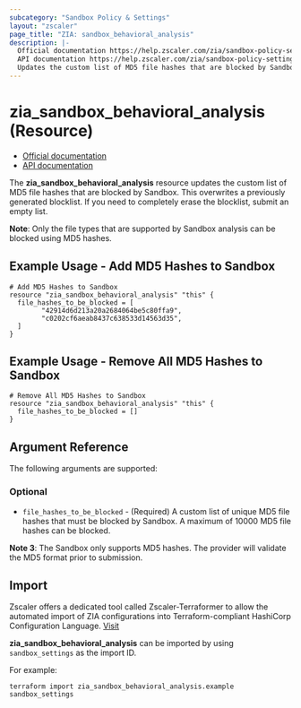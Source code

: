 ```yaml
---
subcategory: "Sandbox Policy & Settings"
layout: "zscaler"
page_title: "ZIA: sandbox_behavioral_analysis"
description: |-
  Official documentation https://help.zscaler.com/zia/sandbox-policy-settings#/behavioralAnalysisAdvancedSettings-get
  API documentation https://help.zscaler.com/zia/sandbox-policy-settings#/behavioralAnalysisAdvancedSettings-get
  Updates the custom list of MD5 file hashes that are blocked by Sandbox.
---
```


# zia_sandbox_behavioral_analysis (Resource)

* [Official documentation](https://help.zscaler.com/zia/sandbox-policy-settings#/behavioralAnalysisAdvancedSettings-get)
* [API documentation](https://help.zscaler.com/zia/sandbox-policy-settings#/behavioralAnalysisAdvancedSettings-get)

The **zia_sandbox_behavioral_analysis** resource updates the custom list of MD5 file hashes that are blocked by Sandbox. This overwrites a previously generated blocklist. If you need to completely erase the blocklist, submit an empty list.

**Note**: Only the file types that are supported by Sandbox analysis can be blocked using MD5 hashes.

## Example Usage - Add MD5 Hashes to Sandbox

```hcl
# Add MD5 Hashes to Sandbox
resource "zia_sandbox_behavioral_analysis" "this" {
  file_hashes_to_be_blocked = [
        "42914d6d213a20a2684064be5c80ffa9",
        "c0202cf6aeab8437c638533d14563d35",
  ]
}
```

## Example Usage - Remove All MD5 Hashes to Sandbox

```hcl
# Remove All MD5 Hashes to Sandbox
resource "zia_sandbox_behavioral_analysis" "this" {
  file_hashes_to_be_blocked = []
}
```

## Argument Reference

The following arguments are supported:

### Optional

* `file_hashes_to_be_blocked` - (Required) A custom list of unique MD5 file hashes that must be blocked by Sandbox. A maximum of 10000 MD5 file hashes can be blocked.

**Note 3**: The Sandbox only supports MD5 hashes. The provider will validate the MD5 format prior to submission.

## Import

Zscaler offers a dedicated tool called Zscaler-Terraformer to allow the automated import of ZIA configurations into Terraform-compliant HashiCorp Configuration Language.
[Visit](https://github.com/zscaler/zscaler-terraformer)

**zia_sandbox_behavioral_analysis** can be imported by using `sandbox_settings` as the import ID.

For example:

```shell
terraform import zia_sandbox_behavioral_analysis.example sandbox_settings
```
